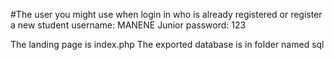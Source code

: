 #The user you might use when login in who is already registered or register a new student
username: MANENE Junior
password: 123

The landing page is index.php 
The exported database is in folder named sql